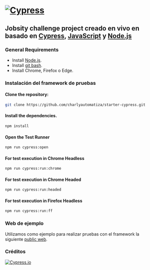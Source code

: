 

# [![Cypress](https://cloud.githubusercontent.com/assets/1268976/20607953/d7ae489c-b24a-11e6-9cc4-91c6c74c5e88.png)](https://www.cypress.io)

##  Jobsity challenge project creado en vivo en basado en [Cypress](https://www.cypress.io), [JavaScript](https://developer.mozilla.org/es/docs/Web/JavaScript) y [Node.js](https://nodejs.org/en/)

### General Requirements

- Install [Node.js](https://nodejs.org/es/download/).
- Install  [git bash](https://git-scm.com/downloads).
- Install Chrome, Firefox o Edge.

### Instalación del framework de pruebas

#### **Clone the  repository:**

```bash
git clone https://github.com/charlyautomatiza/starter-cypress.git
```

#### **Install the dependencies.**

```bash
npm install
```

#### **Open the Test Runner**

```bash
npm run cypress:open
```

#### **For test execution in Chrome Headless**

```bash
npm run cypress:run:chrome
```

#### **For test execution in Chrome Headed**

```bash
npm run cypress:run:headed
```

#### **For test execution in Firefox Headless**

```bash
npm run cypress:run:ff
```


### Web de ejemplo

Utilizamos como ejemplo para realizar pruebas con el framework la siguiente [public web](http://automationpractice.com).

### Créditos

[![Cypress.io](https://img.shields.io/badge/tested%20with-Cypress-04C38E.svg)](https://www.cypress.io/)
